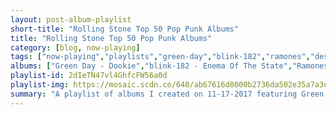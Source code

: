 ```yaml
---
layout: post-album-playlist
short-title: "Rolling Stone Top 50 Pop Punk Albums"
title: "Rolling Stone Top 50 Pop Punk Albums"
category: [blog, now-playing]
tags: ["now-playing","playlists","green-day","blink-182","ramones","descendents","fall-out-boy","buzzcocks","generation-x"]
albums: ["Green Day - Dookie","blink-182 - Enema Of The State","Ramones - Rocket to Russia (Expanded 2005 Remaster)","Descendents - Milo Goes to College","Fall Out Boy - Take This To Your Grave","Buzzcocks - Singles Going Steady","Generation X - Generation X (2002 Remaster)"]
playlist-id: 2dIeTN47vl4GhfcFW56a0d
playlist-img: https://mosaic.scdn.co/640/ab67616d0000b2736da502e35a7a3e48de2b0f74ab67616d0000b2737ed5367900f7596d7c14345aab67616d0000b273db89b08034de626ebee6823dab67616d0000b273f9e00ecd9f137a4c7e928b89
summary: "A playlist of albums I created on 11-17-2017 featuring Green Day, blink-182, Ramones, Descendents, Fall Out Boy, Buzzcocks, and Generation X"
---
```

